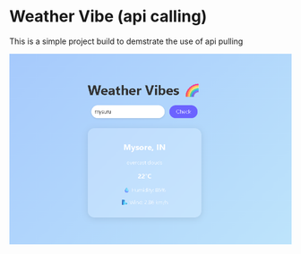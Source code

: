 # Weather Vibe (api calling)
This is a simple project build to demstrate the use of api pulling 

![alt image](https://github.com/oddprani/Weather-vibe/blob/main/Screenshot%202025-06-05%20025124.png?raw=true)
